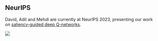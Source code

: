 ## NeurIPS

David, Adil and Mehdi are currently at NeurIPS 2023, presenting our work on [saliency-guided deep Q-networks](https://arxiv.org/abs/2209.09203).

![](/blog/assets/2023-11-30-neurips/IMG-20221201-WA0000.jpg)
